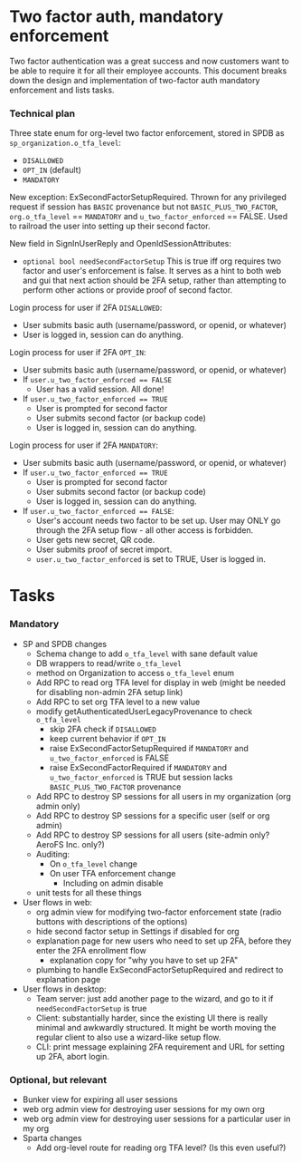 # Two factor auth, mandatory enforcement

Two factor authentication was a great success and now customers want to be able to
require it for all their employee accounts.  This document breaks down the design
and implementation of two-factor auth mandatory enforcement and lists tasks.

### Technical plan

Three state enum for org-level two factor enforcement, stored in SPDB as
`sp_organization.o_tfa_level`:

  - `DISALLOWED`
  - `OPT_IN` (default)
  - `MANDATORY`

New exception: ExSecondFactorSetupRequired.
Thrown for any privileged request if session has `BASIC` provenance but not
`BASIC_PLUS_TWO_FACTOR`, `org.o_tfa_level` == `MANDATORY` and
`u_two_factor_enforced` == FALSE.  Used to railroad the user into setting up
their second factor.

New field in SignInUserReply and OpenIdSessionAttributes:
  - `optional bool needSecondFactorSetup`
  This is true iff org requires two factor and user's enforcement is false.
  It serves as a hint to both web and gui that next action should be 2FA setup,
  rather than attempting to perform other actions or provide proof of second factor.

Login process for user if 2FA `DISALLOWED`:

  - User submits basic auth (username/password, or openid, or whatever)
  - User is logged in, session can do anything.

Login process for user if 2FA `OPT_IN`:

  - User submits basic auth (username/password, or openid, or whatever)
  - If `user.u_two_factor_enforced == FALSE`
    - User has a valid session.  All done!
  - If `user.u_two_factor_enforced == TRUE`
    - User is prompted for second factor
    - User submits second factor (or backup code)
    - User is logged in, session can do anything.

Login process for user if 2FA `MANDATORY`:

  - User submits basic auth (username/password, or openid, or whatever)
  - If `user.u_two_factor_enforced == TRUE`
    - User is prompted for second factor
    - User submits second factor (or backup code)
    - User is logged in, session can do anything.
  - If `user.u_two_factor_enforced == FALSE`:
    - User's account needs two factor to be set up.  User may ONLY go through the
      2FA setup flow - all other access is forbidden.
    - User gets new secret, QR code.
    - User submits proof of secret import.
    - `user.u_two_factor_enforced` is set to TRUE, User is logged in.


# Tasks

### Mandatory

* SP and SPDB changes
  * Schema change to add `o_tfa_level` with sane default value
  * DB wrappers to read/write `o_tfa_level`
  * method on Organization to access `o_tfa_level` enum
  * Add RPC to read org TFA level for display in web (might be needed for disabling non-admin 2FA setup link)
  * Add RPC to set org TFA level to a new value
  * modify getAuthenticatedUserLegacyProvenance to check `o_tfa_level`
    * skip 2FA check if `DISALLOWED`
    * keep current behavior if `OPT_IN`
    * raise ExSecondFactorSetupRequired if `MANDATORY` and `u_two_factor_enforced` is FALSE
    * raise ExSecondFactorRequired if `MANDATORY` and `u_two_factor_enforced` is TRUE but session lacks `BASIC_PLUS_TWO_FACTOR` provenance
  * Add RPC to destroy SP sessions for all users in my organization (org admin only)
  * Add RPC to destroy SP sessions for a specific user (self or org admin)
  * Add RPC to destroy SP sessions for all users (site-admin only? AeroFS Inc. only?)
  * Auditing:
    * On `o_tfa_level` change
    * On user TFA enforcement change
      * Including on admin disable
  * unit tests for all these things
* User flows in web:
  * org admin view for modifying two-factor enforcement state (radio buttons with descriptions of the options)
  * hide second factor setup in Settings if disabled for org
  * explanation page for new users who need to set up 2FA, before they enter
    the 2FA enrollment flow
    * explanation copy for "why you have to set up 2FA"
  * plumbing to handle ExSecondFactorSetupRequired and redirect to explanation page
* User flows in desktop:
  * Team server: just add another page to the wizard, and go to it if
    `needSecondFactorSetup` is true
  * Client: substantially harder, since the existing UI there is really minimal
    and awkwardly structured.  It might be worth moving the regular client to
    also use a wizard-like setup flow.
  * CLI: print message explaining 2FA requirement and URL for setting up 2FA, abort login.


### Optional, but relevant

* Bunker view for expiring all user sessions
* web org admin view for destroying user sessions for my own org
* web org admin view for destroying user sessions for a particular user in my org
* Sparta changes
  * Add org-level route for reading org TFA level? (Is this even useful?)
